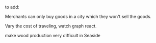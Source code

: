 

to add:

Merchants can only buy goods in a city which they won't sell the goods.

Vary the cost of traveling, watch graph react.

make wood production very difficult in Seaside